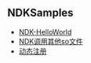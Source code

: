 ## NDKSamples

- [NDK-HelloWorld](./NDK-HelloWorld)
- [NDK调用其他so文件](./NDK-Libs)
- [动态注册](./NDK-DynamicRegistration)

